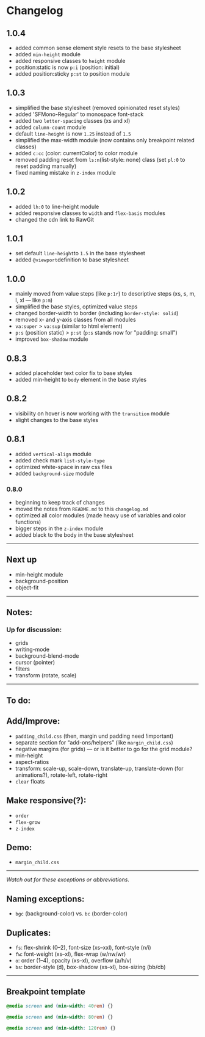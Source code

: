 # Changelog


## 1.0.4

- added common sense element style resets to the base stylesheet
- added `min-height` module
- added responsive classes to `height` module
- position:static is now `p:i` (position: initial)
- added position:sticky `p:st` to position module

## 1.0.3

- simplified the base stylesheet (removed opinionated reset styles)
- added 'SFMono-Regular' to monospace font-stack
- added two `letter-spacing` classes (xs and xl)
- added `column-count` module
- default `line-height` is now `1.25` instead of `1.5`
- simplified the max-width module (now contains only breakpoint related classes)
- added `c:cc` (color: currentColor) to color module
- removed padding reset from `ls:n`(list-style: none) class (set `pl:0` to reset padding manually)
- fixed naming mistake in `z-index` module

## 1.0.2

- added `lh:0` to line-height module
- added responsive classes to `width` and `flex-basis` modules
- changed the cdn link to RawGit


## 1.0.1

- set default `line-height`to `1.5` in the base stylesheet
- added `@viewport`definition to base stylesheet

## 1.0.0

- mainly moved from value steps (like `p:1r`) to descriptive steps (xs, s, m, l, xl — like `p:m`)
- simplified the base styles, optimized value steps
- changed border-width to border (including `border-style: solid`)
- removed x- and y-axis classes from all modules
- `va:super` > `va:sup` (similar to html element)
- `p:s` (position static) > `p:st` (`p:s` stands now for "padding: small")
- improved `box-shadow` module

## 0.8.3

- added placeholder text color fix to base styles
- added min-height to `body` element in the base styles


## 0.8.2

- visibility on hover is now working with the `transition` module
- slight changes to the base styles

## 0.8.1

- added `vertical-align` module
- added check mark `list-style-type`
- optimized white-space in raw css files
- added `background-size` module


### 0.8.0

- beginning to keep track of changes
- moved the notes from `README.md` to this `changelog.md`
- optimized all color modules (made heavy use of variables and color functions)
- bigger steps in the `z-index` module
- added black to the body in the base stylesheet


---

## Next up

- min-height module
- background-position
- object-fit

---

## Notes:

### Up for discussion:

- grids
- writing-mode
- background-blend-mode
- cursor (pointer)
- filters
- transform (rotate, scale)


---

## To do:

## Add/Improve:

- `padding_child.css` (then, margin und padding need !important)
- separate section for “add-ons/helpers” (like `margin_child.css`)
- negative margins (for grids) — or is it better to go for the grid module?
- min-height
- aspect-ratios
- transform: scale-up, scale-down, translate-up, translate-down (for animations?), rotate-left, rotate-right
- `clear` floats

## Make responsive(?):

- `order`
- `flex-grow`
- `z-index`

## Demo:

- `margin_child.css`

---

*Watch out for these exceptions or abbreviations.*

## Naming exceptions:

- `bgc` (background-color) vs. `bc` (border-color)

## Duplicates:

- `fs`: flex-shrink (0–2), font-size (xs–xxl), font-style (n/i)
- `fw`: font-weight (xs–xl), flex-wrap (w/nw/wr)
- `o`: order (1–4), opacity (xs–xl), overflow (a/h/v)
- `bs`: border-style (d), box-shadow (xs–xl), box-sizing (bb/cb)

---

## Breakpoint template

```css
@media screen and (min-width: 40rem) {}

@media screen and (min-width: 80rem) {}

@media screen and (min-width: 120rem) {}
```
